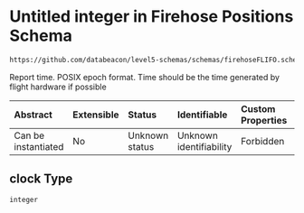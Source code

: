# Untitled integer in Firehose Positions Schema

```txt
https://github.com/databeacon/level5-schemas/schemas/firehoseFLIFO.schema.json#/properties/clock
```

Report time. POSIX epoch format. Time should be the time generated by flight hardware if possible

| Abstract            | Extensible | Status         | Identifiable            | Custom Properties | Additional Properties | Access Restrictions | Defined In                                                                                        |
| :------------------ | :--------- | :------------- | :---------------------- | :---------------- | :-------------------- | :------------------ | :------------------------------------------------------------------------------------------------ |
| Can be instantiated | No         | Unknown status | Unknown identifiability | Forbidden         | Allowed               | none                | [firehosePositions.schema.json\*](../../out/firehosePositions.schema.json "open original schema") |

## clock Type

`integer`
